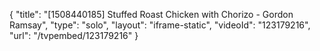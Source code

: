 {
    "title": "[1508440185] Stuffed Roast Chicken with Chorizo - Gordon Ramsay",
    "type": "solo",
    "layout": "iframe-static",
    "videoId": "123179216",
    "url": "\/tvpembed\/123179216"
}